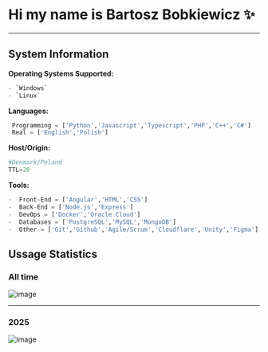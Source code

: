 # Hi my name is Bartosz Bobkiewicz ✨

---

## System Information

**Operating Systems Supported:** 
```python
- `Windows`  
- `Linux`
```

**Languages:** 
```python
 Programming = ['Python','Javascript','Typescript','PHP','C++','C#']
 Real = ['English','Polish']
```

**Host/Origin:**
```python
#Denmark/Poland
TTL=20
```

**Tools:** 
```python
-  Front-End = ['Angular','HTML','CSS'] 
-  Back-End = ['Node.js','Express']
-  DevOps = ['Docker','Oracle Cloud']
-  Databases = ['PostgreSQL','MySQL','MongoDB']
-  Other = ['Git','Github','Agile/Scrum','Cloudflare','Unity','Figma']
```

## Ussage Statistics
### All time

![image](https://github.com/user-attachments/assets/d641fc00-8008-4353-8cca-828540c57224)


---
### 2025

 ![image](https://github.com/user-attachments/assets/bd7effca-24b7-412c-8d37-66fdd1d4d9e8)




